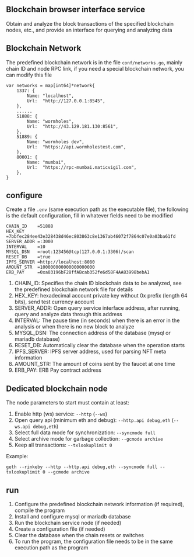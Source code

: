 Blockchain browser interface service
-------------------------------------------------------------
Obtain and analyze the block transactions of the specified blockchain nodes, etc., and provide an interface for querying and analyzing data

## Blockchain Network
The predefined blockchain network is in the file `conf/networks.go`, mainly chain ID and node RPC link, if you need a special blockchain network, you can modify this file
```
var networks = map[int64]*network{
	1337: {
		Name: "localhost",
		Url:  "http://127.0.0.1:8545",
	},
	......
	51888: {
		Name: "wormholes",
		Url:  "http://43.129.181.130:8561",
	},
	51889: {
		Name: "wormholes dev",
		Url:  "https://api.wormholestest.com",
	},
	80001: {
		Name: "mumbai",
		Url:  "https://rpc-mumbai.maticvigil.com",
	},
}
```


## configure
Create a file `.env` (same execution path as the executable file), the following is the default configuration, fill in whatever fields need to be modified

```
CHAIN_ID    =51888
HEX_KEY     =7bbfec284ee43e328438d46ec803863c8e1367ab46072f7864c07e0a03ba61fd
SERVER_ADDR =:3000
INTERVAL    =10
MYSQL_DSN   =root:123456@tcp(127.0.0.1:3306)/scan
RESET_DB    =true
IPFS_SERVER =http://localhost:8080
AMOUNT_STR  =100000000000000000000
ERB_PAY     =0xa03196bF28ffABcab352fe6d58F4AA83998bebA1
```

1. CHAIN_ID: Specifies the chain ID blockchain data to be analyzed, see the predefined blockchain network file for details
2. HEX_KEY: hexadecimal account private key without 0x prefix (length 64 bits), send test currency account
3. SERVER_ADDR: Open query service interface address, after running, query and analyze data through this address
4. INTERVAL: The pause time (in seconds) when there is an error in the analysis or when there is no new block to analyze
5. MYSQL_DSN: The connection address of the database (mysql or mariadb database)
6. RESET_DB: Automatically clear the database when the operation starts
7. IPFS_SERVER: IPFS server address, used for parsing NFT meta information
8. AMOUNT_STR: The amount of coins sent by the faucet at one time
9. ERB_PAY: ERB Pay contract address

## Dedicated blockchain node
The node parameters to start must contain at least:
1. Enable http (ws) service: `--http` (`--ws`)
2. Open query api (minimum eth and debug): `--http.api debug,eth` (`--ws.api debug,eth`)
3. Select full data mode for synchronization: `--syncmode full`
4. Select archive mode for garbage collection: `--gcmode archive`
5. Keep all transactions: `--txlookuplimit 0`

Example:
```
geth --rinkeby --http --http.api debug,eth --syncmode full --txlookuplimit 0 --gcmode archive
```

## run
1. Configure the predefined blockchain network information (if required), compile the program
2. Install and configure mysql or mariadb database
3. Run the blockchain service node (if needed)
4. Create a configuration file (if needed)
5. Clear the database when the chain resets or switches
6. To run the program, the configuration file needs to be in the same execution path as the program